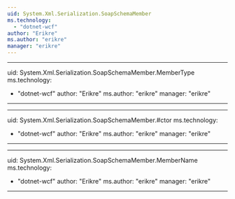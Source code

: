 ```yaml
---
uid: System.Xml.Serialization.SoapSchemaMember
ms.technology: 
  - "dotnet-wcf"
author: "Erikre"
ms.author: "erikre"
manager: "erikre"
---
```


---
uid: System.Xml.Serialization.SoapSchemaMember.MemberType
ms.technology: 
  - "dotnet-wcf"
author: "Erikre"
ms.author: "erikre"
manager: "erikre"
---

---
uid: System.Xml.Serialization.SoapSchemaMember.#ctor
ms.technology: 
  - "dotnet-wcf"
author: "Erikre"
ms.author: "erikre"
manager: "erikre"
---

---
uid: System.Xml.Serialization.SoapSchemaMember.MemberName
ms.technology: 
  - "dotnet-wcf"
author: "Erikre"
ms.author: "erikre"
manager: "erikre"
---
